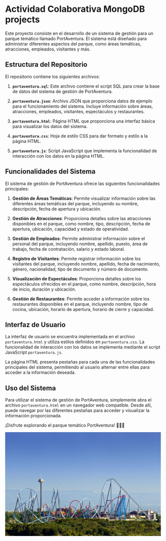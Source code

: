 # Actividad Colaborativa MongoDB projects

Este proyecto consiste en el desarrollo de un sistema de gestión para un parque temático llamado PortAventura. El sistema está diseñado para administrar diferentes aspectos del parque, como áreas temáticas, atracciones, empleados, visitantes y más.

## Estructura del Repositorio

El repositorio contiene los siguientes archivos:

1. **`portaventura.sql`**: Este archivo contiene el script SQL para crear la base de datos del sistema de gestión de PortAventura.

2. **`portaventura.json`**: Archivo JSON que proporciona datos de ejemplo para el funcionamiento del sistema. Incluye información sobre áreas, atracciones, empleados, visitantes, espectáculos y restaurantes.

3. **`portaventura.html`**: Página HTML que proporciona una interfaz básica para visualizar los datos del sistema.

4. **`portaventura.css`**: Hoja de estilo CSS para dar formato y estilo a la página HTML.

5. **`portaventura.js`**: Script JavaScript que implementa la funcionalidad de interacción con los datos en la página HTML.

## Funcionalidades del Sistema

El sistema de gestión de PortAventura ofrece las siguientes funcionalidades principales:

1. **Gestión de Áreas Temáticas**: Permite visualizar información sobre las diferentes áreas temáticas del parque, incluyendo su nombre, descripción, fecha de apertura y ubicación.

2. **Gestión de Atracciones**: Proporciona detalles sobre las atracciones disponibles en el parque, como nombre, tipo, descripción, fecha de apertura, ubicación, capacidad y estado de operatividad.

3. **Gestión de Empleados**: Permite administrar información sobre el personal del parque, incluyendo nombre, apellido, puesto, área de trabajo, fecha de contratación, salario y estado laboral.

4. **Registro de Visitantes**: Permite registrar información sobre los visitantes del parque, incluyendo nombre, apellido, fecha de nacimiento, género, nacionalidad, tipo de documento y número de documento.

5. **Visualización de Espectáculos**: Proporciona detalles sobre los espectáculos ofrecidos en el parque, como nombre, descripción, hora de inicio, duración y ubicación.

6. **Gestión de Restaurantes**: Permite acceder a información sobre los restaurantes disponibles en el parque, incluyendo nombre, tipo de cocina, ubicación, horario de apertura, horario de cierre y capacidad.

## Interfaz de Usuario

La interfaz de usuario se encuentra implementada en el archivo `portaventura.html` y utiliza estilos definidos en `portaventura.css`. La funcionalidad de interacción con los datos se implementa mediante el script JavaScript `portaventura.js`.

La página HTML presenta pestañas para cada una de las funcionalidades principales del sistema, permitiendo al usuario alternar entre ellas para acceder a la información deseada.

## Uso del Sistema

Para utilizar el sistema de gestión de PortAventura, simplemente abra el archivo `portaventura.html` en un navegador web compatible. Desde allí, puede navegar por las diferentes pestañas para acceder y visualizar la información proporcionada.

¡Disfrute explorando el parque temático PortAventura! 🎢🎠🎡

![PortAventura](/img/portaventura.png)